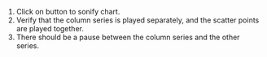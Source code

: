 1. Click on button to sonify chart.
2. Verify that the column series is played separately, and the scatter points are played together.
3. There should be a pause between the column series and the other series.
